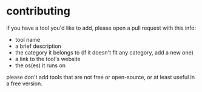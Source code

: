 # contributing

if you have a tool you'd like to add, please open a pull request with this info:

- tool name
- a brief description
- the category it belongs to (if it doesn't fit any category, add a new one)
- a link to the tool's website
- the os(es) it runs on

please don't add tools that are not free or open-source, or at least useful in a free version.

